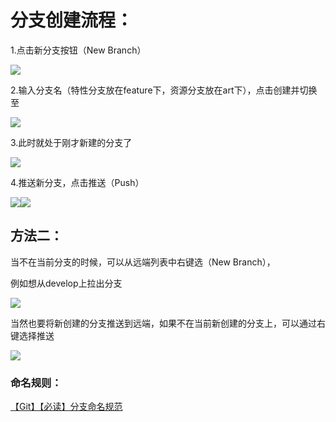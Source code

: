 # 分支创建流程：
1.点击新分支按钮（New Branch）

![](https://cdn.nlark.com/yuque/0/2024/png/12926950/1712457807190-dad74994-1a52-4a22-945b-6e8655bbb59d.png)

2.输入分支名（特性分支放在feature下，资源分支放在art下），点击创建并切换至

![](https://cdn.nlark.com/yuque/0/2024/png/12926950/1712457807927-5835eabd-1dd4-4b6b-9b88-17a4482d7411.png)

3.此时就处于刚才新建的分支了

![](https://cdn.nlark.com/yuque/0/2024/png/12926950/1712457808470-0bd18d25-4c35-4593-a83e-17c480b229f7.png)

4.推送新分支，点击推送（Push）

![](https://cdn.nlark.com/yuque/0/2024/png/12926950/1712457808827-aa8be487-ad78-49d1-9c60-afad8925bcc9.png)![](https://cdn.nlark.com/yuque/0/2024/png/12926950/1712457809340-ef67c1ba-fc0c-4baa-95de-401d36c8f5c9.png)

## 方法二：
当不在当前分支的时候，可以从远端列表中右键选（New Branch），

例如想从develop上拉出分支

![](https://cdn.nlark.com/yuque/0/2024/png/43256850/1730778687923-a7c50502-db98-407c-81f8-d3a1a55480b8.png)

当然也要将新创建的分支推送到远端，如果不在当前新创建的分支上，可以通过右键选择推送

![](https://cdn.nlark.com/yuque/0/2024/png/43256850/1730778852256-8b2c2944-fdf9-4e38-8f87-126b02231ff5.png)

### 命名规则：
[【Git】【必读】分支命名规范](https://snh48group.yuque.com/org-wiki-snh48group-ec9yge/rgqlf2/lwvnyynui3179lz2)

